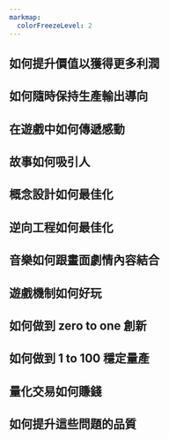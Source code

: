 ```yaml
---
markmap:
  colorFreezeLevel: 2
---
```


## 如何提升價值以獲得更多利潤


## 如何隨時保持生產輸出導向

## 在遊戲中如何傳遞感動

## 故事如何吸引人

## 概念設計如何最佳化

## 逆向工程如何最佳化

## 音樂如何跟畫面劇情內容結合

## 遊戲機制如何好玩

## 如何做到 zero to one 創新

## 如何做到 1 to 100 穩定量產

## 量化交易如何賺錢

## 如何提升這些問題的品質
